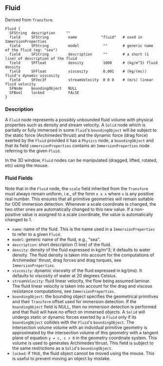 ## Fluid

Derived from `Transform`.


```
Fluid {
  SFString  description     ""
  field     SFString         name           "fluid"   # used in ImmersionProperties
  field     SFString         model           ""       # generic name of the fluid (eg: "sea")
  field     SFString         description     ""       # a short (1 line) of description of the fluid
  field     SFFloat          density         1000     # (kg/m^3) fluid density
  field     SFFloat          viscosity       0.001    # (kg/(ms)) fluid's dynamic viscosity
  field     SFVec3f          streamVelocity  0 0 0    # (m/s) linear fluid velocity
  SFNode    boundingObject   NULL
  SFBool    locked           FALSE
}
```

### Description

A `Fluid` node represents a possibly unbounded fluid volume with physical
properties such as density and stream velocity. A `Solid` node which is
partially or fully immersed in some `Fluid`'s `boundingObject` will be subject
to the static force (Archimedes'thrust) and the dynamic force (drag force)
exerted by the `Fluid` provided it has a `Physics` node, a `boundingObject` and
that its field `immersionProperties` contains an `ImmersionProperties` node
referring to the given `Fluid`.

In the 3D window, `Fluid` nodes can be manipulated (dragged, lifted, rotated,
etc) using the mouse.

### Fluid Fields

Note that in the `Fluid` node, the `scale` field inherited from the `Transform`
must always remain uniform, i.e., of the form `x x x` where `x` is any positive
real number. This ensures that all primitive geometries will remain suitable for
ODE immersion detection. Whenever a scale coordinate is changed, the two other
ones are automatically changed to this new value. If a non-positive value is
assigned to a scale coordinate, the value is automatically changed to 1.

- `name`: name of the fluid. This is the name used in a `ImmersionProperties` to
refer to a given `Fluid`.
- `model`: generic name of the fluid, e.g., "sea".
- `description`: short description (1 line) of the fluid.
- `density`: density of the fluid expressed in kg/m^3; it defaults to water
density. The fluid density is taken into account for the computations of
Archimedes' thrust, drag forces and drag torques, see `ImmersionProperties`.
- `viscosity`: dynamic viscosity of the fluid expressed in kg/(ms). It defaults to
viscosity of water at 20 degrees Celsius.
- `streamVelocity`: fluid linear velocity, the flow being assumed laminar. The
fluid linear velocity is taken into account for the drag and viscous resistance
computations, see `ImmersionProperties`.
- `boundingObject`: the bounding object specifies the geometrical primitives and
their `Transform` offset used for immersion detection. If the `boundingObject`
field is NULL, then no immersion detection is performed and that fluid will have
no effect on immersed objects. A `Solid` will undergo static or dynamic forces
exerted by a `Fluid` only if its `boundingObject` collides with the `Fluid`'s
`boundingObject`. The intersection volume volume with an individual primitive
geometry is approximated by the intersection volume of this geometry with a
tangent plane of equation `y = c, c > 0` in the geometry coordinate system. This
volume is used to generates Archimedes'thrust. This field is subject to the same
restrictions as a `Solid`'s `boundingObject`.
- `locked`: if `TRUE`, the fluid object cannot be moved using the mouse. This is
useful to prevent moving an object by mistake.

